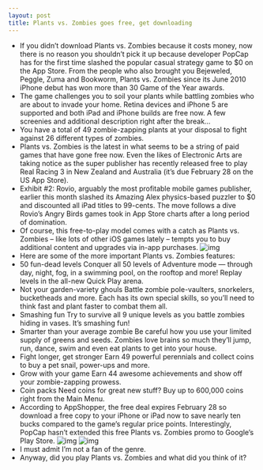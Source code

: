 ```yaml
---
layout: post
title: Plants vs. Zombies goes free, get downloading
---
```

* If you didn’t download Plants vs. Zombies because it costs money, now there is no reason you shouldn’t pick it up because developer PopCap has for the first time slashed the popular casual strategy game to $0 on the App Store. From the people who also brought you Bejeweled, Peggle, Zuma and Bookworm, Plants vs. Zombies since its June 2010 iPhone debut has won more than 30 Game of the Year awards.
* The game challenges you to soil your plants while battling zombies who are about to invade your home. Retina devices and iPhone 5 are supported and both iPad and iPhone builds are free now. A few screenies and additional description right after the break…
* You have a total of 49 zombie-zapping plants at your disposal to fight against 26 different types of zombies.
* Plants vs. Zombies is the latest in what seems to be a string of paid games that have gone free now. Even the likes of Electronic Arts are taking notice as the super publisher has recently released free to play Real Racing 3 in New Zealand and Australia (it’s due February 28 on the US App Store).
* Exhibit #2: Rovio, arguably the most profitable mobile games publisher, earlier this month slashed its Amazing Alex physics-based puzzler to $0 and discounted all iPad titles to 99-cents. The move follows a dive Rovio’s Angry Birds games took in App Store charts after a long period of domination.
* Of course, this free-to-play model comes with a catch as Plants vs. Zombies – like lots of other iOS games lately – tempts you to buy additional content and upgrades via in-app purchases.
![img](http://media.idownloadblog.com/wp-content/uploads/2013/02/Plants-vs.-Zombies-for-iOS-iPad-screenshot-003.jpg)
* Here are some of the more important Plants vs. Zombies features:
* 50 fun-dead levels Conquer all 50 levels of Adventure mode — through day, night, fog, in a swimming pool, on the rooftop and more! Replay levels in the all-new Quick Play arena.
* Not your garden-variety ghouls Battle zombie pole-vaulters, snorkelers, bucketheads and more. Each has its own special skills, so you’ll need to think fast and plant faster to combat them all.
* Smashing fun Try to survive all 9 unique levels as you battle zombies hiding in vases. It’s smashing fun!
* Smarter than your average zombie Be careful how you use your limited supply of greens and seeds. Zombies love brains so much they’ll jump, run, dance, swim and even eat plants to get into your house.
* Fight longer, get stronger Earn 49 powerful perennials and collect coins to buy a pet snail, power-ups and more.
* Grow with your game Earn 44 awesome achievements and show off your zombie-zapping prowess.
* Coin packs Need coins for great new stuff? Buy up to 600,000 coins right from the Main Menu.
* According to AppShopper, the free deal expires February 28 so download a free copy to your iPhone or iPad now to save nearly ten bucks compared to the game’s regular price points. Interestingly, PopCap hasn’t extended this free Plants vs. Zombies promo to Google’s Play Store.
![img](http://media.idownloadblog.com/wp-content/uploads/2013/02/Plants-vs.-Zombies-for-iOS-iPad-screenshot-002.jpg)
![img](http://media.idownloadblog.com/wp-content/uploads/2013/02/Plants-vs.-Zombies-for-iOS-iPad-screenshot-001.jpg)
* I must admit I’m not a fan of the genre.
* Anyway, did you play Plants vs. Zombies and what did you think of it?

